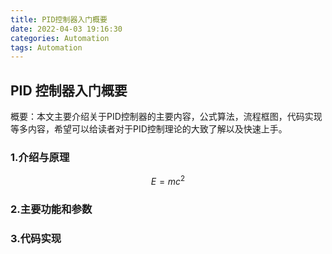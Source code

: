 ```yaml
---
title: PID控制器入门概要
date: 2022-04-03 19:16:30
categories: Automation
tags: Automation
---
```


## PID 控制器入门概要

概要：本文主要介绍关于PID控制器的主要内容，公式算法，流程框图，代码实现等多内容，希望可以给读者对于PID控制理论的大致了解以及快速上手。

### 1.介绍与原理

$$
E = mc^2
$$

### 2.主要功能和参数

### 3.代码实现
